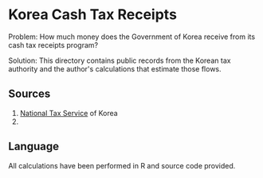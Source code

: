 # Korea Cash Tax Receipts

Problem: How much money does the Government of Korea receive from its cash tax receipts program? 

Solution: This directory contains public records from the Korean tax authority and the author's calculations that estimate those flows.

## Sources

1. [National Tax Service](http://www.nts.go.kr/eng/) of Korea
1. 

## Language

All calculations have been performed in R and source code provided.

